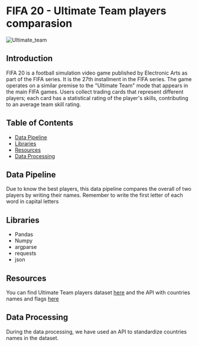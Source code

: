 # FIFA 20 - Ultimate Team players comparasion

![Ultimate_team](https://i.ytimg.com/vi/xehD6lmwm2s/maxresdefault.jpg)

## Introduction

FIFA 20 is a football simulation video game published by Electronic Arts as part of the FIFA series. It is the 27th installment in the FIFA series. The game operates on a similar premise to the "Ultimate Team" mode that appears in the main FIFA games. Users collect trading cards that represent different players; each card has a statistical rating of the player's skills, contributing to an average team skill rating.

## Table of Contents


- [Data Pipeline](#data-pipeline)
- [Libraries](#libraries)
- [Resources](#resources)
- [Data Processing](#data-processing)

## Data Pipeline

Due to know the best players, this data pipeline compares the overall of two players by writing their names. Remember to write the first letter of each word in capital letters

## Libraries

- Pandas
- Numpy
- argparse
- requests
- json

## Resources 

You can find Ultimate Team players dataset [here](https://www.kaggle.com/stefanoleone992/fifa-20-ultimate-team-players-dataset) and the API with countries names and flags [here](https://restcountries.eu/)


## Data Processing

During the data processing, we have used an API to standardize countries names in the dataset. 


